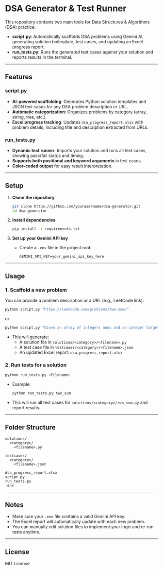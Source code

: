# DSA Generator & Test Runner

This repository contains two main tools for Data Structures & Algorithms (DSA) practice:

- **script.py**: Automatically scaffolds DSA problems using Gemini AI, generating solution boilerplate, test cases, and updating an Excel progress report.
- **run_tests.py**: Runs the generated test cases against your solution and reports results in the terminal.

---

## Features

### script.py

- **AI-powered scaffolding**: Generates Python solution templates and JSON test cases for any DSA problem description or URL.
- **Automatic categorization**: Organizes problems by category (array, string, tree, etc.).
- **Excel progress tracking**: Updates `dsa_progress_report.xlsx` with problem details, including title and description extracted from URLs.

### run_tests.py

- **Dynamic test runner**: Imports your solution and runs all test cases, showing pass/fail status and timing.
- **Supports both positional and keyword arguments** in test cases.
- **Color-coded output** for easy result interpretation.

---

## Setup

1. **Clone the repository**

   ```sh
   git clone https://github.com/yourusername/dsa-generator.git
   cd dsa-generator
   ```

2. **Install dependencies**

   ```sh
   pip install -r requirements.txt
   ```

3. **Set up your Gemini API key**
   - Create a `.env` file in the project root:
     ```
     GEMINI_API_KEY=your_gemini_api_key_here
     ```

---

## Usage

### 1. Scaffold a new problem

You can provide a problem description or a URL (e.g., LeetCode link):

```sh
python script.py "https://leetcode.com/problems/two-sum/"
```

or

```sh
python script.py "Given an array of integers nums and an integer target, return indices of the two numbers such that they add up to target."
```

- This will generate:
  - A solution file in `solutions/<category>/<filename>.py`
  - A test case file in `testcases/<category>/<filename>.json`
  - An updated Excel report: `dsa_progress_report.xlsx`

### 2. Run tests for a solution

```sh
python run_tests.py <filename>
```

- Example:
  ```sh
  python run_tests.py two_sum
  ```
- This will run all test cases for `solutions/<category>/two_sum.py` and report results.

---

## Folder Structure

```
solutions/
  <category>/
    <filename>.py

testcases/
  <category>/
    <filename>.json

dsa_progress_report.xlsx
script.py
run_tests.py
.env
```

---

## Notes

- Make sure your `.env` file contains a valid Gemini API key.
- The Excel report will automatically update with each new problem.
- You can manually edit solution files to implement your logic and re-run tests anytime.

---

## License

MIT License
